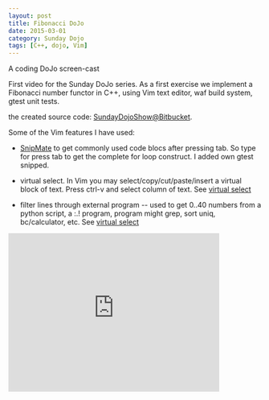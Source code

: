 ```yaml
---
layout: post
title: Fibonacci DoJo
date: 2015-03-01 
category: Sunday Dojo
tags: [C++, dojo, Vim]
---
```


A coding DoJo screen-cast

First video for the Sunday DoJo series. As a first exercise we implement a Fibonacci number functor in C++, using Vim text editor, waf build system, gtest unit tests.

the created source code: [SundayDojoShow@Bitbucket](https://bitbucket.org/przemekr/dojos/src/default/sunday_dojo_show/).

Some of the Vim features I have used:
* [SnipMate](http://www.vim.org/scripts/script.php) to get commonly used code blocs after pressing tab. So type for press tab to get the complete for loop construct. I added own gtest snipped.

* virtual select. In Vim you may select/copy/cut/paste/insert a virtual block of text. Press ctrl-v and select column of text. See
 [virtual select](http://vim.wikia.com/wiki/Cut/copy_an)

* filter lines through external program -- used to get 0..40 numbers from a python script, a :.! program, program might grep, sort uniq, bc/calculator, etc. See
 [virtual select](http://vim.wikia.com/wiki/Use_filter_)

<iframe width="420" height="315" src="https://www.youtube.com/watch?v=HG4v7nQ2evU&index=1&list=PLmmL1sHORHnOelx6PLNgPEvL-AXoNldGf" frameborder="0" allowfullscreen></iframe>
